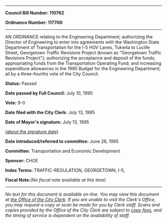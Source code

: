

********

**Council Bill Number: 110762**
   
**Ordinance Number: 117700**
********

 AN ORDINANCE relating to the Engineering Department; authorizing the Director of Engineering to enter into agreements with the Washington State Department of Transportation for the I-5 HOV Lanes, Tukwila to Lucille Street, Georgetown Traffic Revisions Project (known as "Georgetown Traffic Revisions Project"); authorizing the acceptance and deposit of the funds; appropriating funds from the Transportation Operating Fund; and increasing expenditure allowances in the 1995 Budget for the Engineering Department; all by a three-fourths vote of the City Council.

**Status:** Passed
   
**Date passed by Full Council:** July 10, 1995
   
**Vote:** 9-0
   
**Date filed with the City Clerk:** July 13, 1995
   
**Date of Mayor's signature:** July 13, 1995
   
[(about the signature date)](/~public/approvaldate.htm)
   
   
   
**Date introduced/referred to committee:** June 26, 1995
   
**Committee:** Transportation and Economic Development
   
**Sponsor:** CHOE
   
   
**Index Terms:** TRAFFIC-REGULATION, GEORGETOWN, I-5,

**Fiscal Note:**_(No fiscal note available at this time)_
********

_No text for this document is available on-line. You may view this document at [the Office of the City Clerk](http://www.seattle.gov/leg/clerk/contactUs.htm). If you are unable to visit the Clerk's Office, you may request a copy or scan be made for you by Clerk staff. Scans and copies provided by the Office of the City Clerk are subject to [copy fees](http://clerk.seattle.gov/~public/clerkfees.htm), and the timing of service is dependent on the availability of staff._


